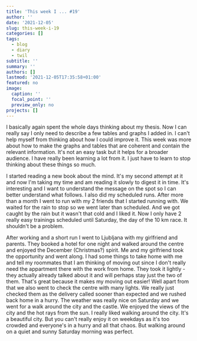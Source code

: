```yaml
---
title: 'This week I ... #19'
author: ''
date: '2021-12-05'
slug: this-week-i-19
categories: []
tags:
  - blog
  - diary
  - twil
subtitle: ''
summary: ''
authors: []
lastmod: '2021-12-05T17:35:58+01:00'
featured: no
image:
  caption: ''
  focal_point: ''
  preview_only: no
projects: []
---
```


I basically again spent the whole days thinking about my thesis. Now I can really say I only need to describe a few tables and graphs I added in. I can't help myself from thinking about how I could improve it. This week was more about how to make the graphs and tables that are coherent and contain the relevant information. It's not an easy task but it helps for a broader audience. I have really been learning a lot from it. I just have to learn to stop thinking about these things so much. 

I started reading a new book about the mind. It's my second attempt at it and now I'm taking my time and am reading it slowly to digest it in time. It's interesting and I want to understand the message on the spot so I can better understand what follows. I also did my scheduled runs. After more than a month I went to run with my 2 friends that I started running with. We waited for the rain to stop so we went later than scheduled. And we got caught by the rain but it wasn't that cold and I liked it. Now I only have 2 really easy trainings scheduled until Saturday, the day of the 10 km race. It shouldn't be a problem. 

After working and a short run I went to Ljubljana with my girlfriend and parents. They booked a hotel for one night and walked around the centre and enjoyed the December (Christmas?) spirit. Me and my girlfriend took the opportunity and went along. I had some things to take home with me and tell my roommates that I am thinking of moving out since I don't really need the appartment there with the work from home. They took it lightly - they actually already talked about it and will perhaps stay just the two of them. That's great because it makes my moving out easier! Well apart from that we also went to check the centre with many lights. We really just checked them as the delivery called sooner than expected and we rushed back home in a hurry. The weather was really nice on Saturday and we went for a walk around the city and the castle. We enjoyed the views of the city and the hot rays from the sun. I really liked walking around the city. It's a beautiful city. But you can't really enjoy it on weekdays as it's too crowded and everyone's in a hurry and all that chaos. But walking around on a quiet and sunny Saturday morning was perfect.